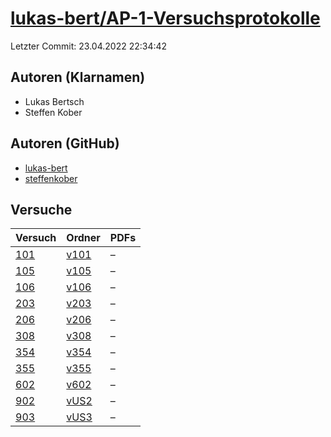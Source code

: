 # [lukas-bert/AP-1-Versuchsprotokolle](https://github.com/lukas-bert/AP-1-Versuchsprotokolle)

Letzter Commit: 23.04.2022 22:34:42

## Autoren (Klarnamen)
- Lukas Bertsch
- Steffen Kober

## Autoren (GitHub)
- [lukas-bert](https://github.com/lukas-bert)
- [steffenkober](https://github.com/steffenkober)

## Versuche

|        Versuch         |                                   Ordner                                   |PDFs|
|------------------------|----------------------------------------------------------------------------|----|
|[101](../../versuch/101)|[v101](https://github.com/lukas-bert/AP-1-Versuchsprotokolle/tree/main/v101)|–   |
|[105](../../versuch/105)|[v105](https://github.com/lukas-bert/AP-1-Versuchsprotokolle/tree/main/v105)|–   |
|[106](../../versuch/106)|[v106](https://github.com/lukas-bert/AP-1-Versuchsprotokolle/tree/main/v106)|–   |
|[203](../../versuch/203)|[v203](https://github.com/lukas-bert/AP-1-Versuchsprotokolle/tree/main/v203)|–   |
|[206](../../versuch/206)|[v206](https://github.com/lukas-bert/AP-1-Versuchsprotokolle/tree/main/v206)|–   |
|[308](../../versuch/308)|[v308](https://github.com/lukas-bert/AP-1-Versuchsprotokolle/tree/main/v308)|–   |
|[354](../../versuch/354)|[v354](https://github.com/lukas-bert/AP-1-Versuchsprotokolle/tree/main/v354)|–   |
|[355](../../versuch/355)|[v355](https://github.com/lukas-bert/AP-1-Versuchsprotokolle/tree/main/v355)|–   |
|[602](../../versuch/602)|[v602](https://github.com/lukas-bert/AP-1-Versuchsprotokolle/tree/main/v602)|–   |
|[902](../../versuch/902)|[vUS2](https://github.com/lukas-bert/AP-1-Versuchsprotokolle/tree/main/vUS2)|–   |
|[903](../../versuch/903)|[vUS3](https://github.com/lukas-bert/AP-1-Versuchsprotokolle/tree/main/vUS3)|–   |
